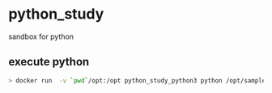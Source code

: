 # python_study
sandbox for python



## execute python

```bash
> docker run  -v `pwd`/opt:/opt python_study_python3 python /opt/sample.py
```

